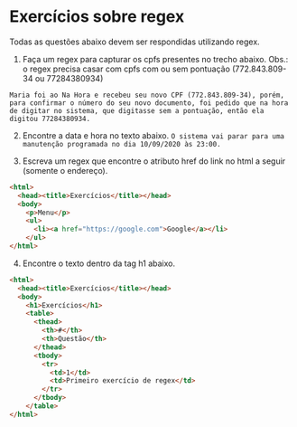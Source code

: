 # Exercícios sobre regex

Todas as questões abaixo devem ser respondidas utilizando regex.

1) Faça um regex para capturar os cpfs presentes no trecho abaixo. Obs.: o regex precisa casar com cpfs com ou sem pontuação (772.843.809-34 ou 77284380934)

```Maria foi ao Na Hora e recebeu seu novo CPF (772.843.809-34), porém, para confirmar o número do seu novo documento, foi pedido que na hora de digitar no sistema, que digitasse sem a pontuação, então ela digitou 77284380934.```

2) Encontre a data e hora no texto abaixo.
```O sistema vai parar para uma manutenção programada no dia 10/09/2020 às 23:00.```

3) Escreva um regex que encontre o atributo href do link no html a seguir (somente o endereço).

```html
<html>
  <head><title>Exercícios</title></head>
  <body>
    <p>Menu</p>
    <ul>
      <li><a href="https://google.com">Google</a></li>
    </ul>
</html>
```

4) Encontre o texto dentro da tag h1 abaixo.

```html
<html>
  <head><title>Exercícios</title></head>
  <body>
    <h1>Exercícios</h1>
    <table>
      <thead>
        <th>#</th>
        <th>Questão</th>
      </thead>
      <tbody>
        <tr>
          <td>1</td>
          <td>Primeiro exercício de regex</td>
        </tr>
      </tbody>
    </table>
</html>
```